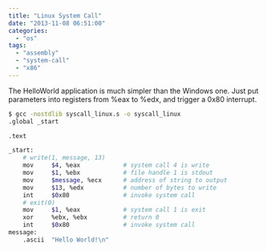 ```yaml
---
title: "Linux System Call"
date: "2013-11-08 06:51:00"
categories: 
  - "os"
tags: 
  - "assembly"
  - "system-call"
  - "x86"
---
```


The HelloWorld application is much simpler than the Windows one. Just put parameters into registers from %eax to %edx, and trigger a 0x80 interrupt.

```bash
$ gcc -nostdlib syscall_linux.s -o syscall_linux
.global _start

.text

_start:
    # write(1, message, 13)
    mov     $4, %eax            # system call 4 is write
    mov     $1, %ebx            # file handle 1 is stdout
    mov     $message, %ecx      # address of string to output
    mov     $13, %edx           # number of bytes to write
    int     $0x80               # invoke system call  
    # exit(0)
    mov     $1, %eax            # system call 1 is exit
    xor     %ebx, %ebx          # return 0
    int     $0x80               # invoke system call
message:
    .ascii  "Hello World!\n"
```
